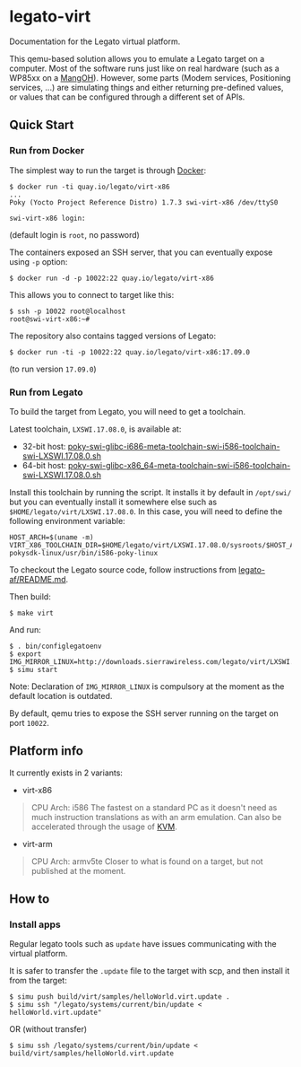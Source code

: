 # legato-virt
Documentation for the Legato virtual platform.

This qemu-based solution allows you to emulate a Legato target on a computer.
Most of the software runs just like on real hardware (such as a WP85xx on a [MangOH](http://mangoh.io/)).
However, some parts (Modem services, Positioning services, ...) are simulating things and either returning pre-defined values,
or values that can be configured through a different set of APIs.

## Quick Start

### Run from Docker

The simplest way to run the target is through [Docker](https://www.docker.com/):
```
$ docker run -ti quay.io/legato/virt-x86
...
Poky (Yocto Project Reference Distro) 1.7.3 swi-virt-x86 /dev/ttyS0

swi-virt-x86 login:
```
(default login is `root`, no password)

The containers exposed an SSH server, that you can eventually expose using `-p` option:
```
$ docker run -d -p 10022:22 quay.io/legato/virt-x86
```
This allows you to connect to target like this:
```
$ ssh -p 10022 root@localhost
root@swi-virt-x86:~#
```

The repository also contains tagged versions of Legato:
```
$ docker run -ti -p 10022:22 quay.io/legato/virt-x86:17.09.0
```
(to run version `17.09.0`)

### Run from Legato

To build the target from Legato, you will need to get a toolchain.

Latest toolchain, `LXSWI.17.08.0`, is available at:
- 32-bit host: [poky-swi-glibc-i686-meta-toolchain-swi-i586-toolchain-swi-LXSWI.17.08.0.sh](http://downloads.sierrawireless.com/legato/virt/LXSWI.17.08.0/x86/sdk/poky-swi-glibc-i686-meta-toolchain-swi-i586-toolchain-swi-LXSWI.17.08.0.sh)
- 64-bit host: [poky-swi-glibc-x86_64-meta-toolchain-swi-i586-toolchain-swi-LXSWI.17.08.0.sh](http://downloads.sierrawireless.com/legato/virt/LXSWI.17.08.0/x86/sdk/poky-swi-glibc-x86_64-meta-toolchain-swi-i586-toolchain-swi-LXSWI.17.08.0.sh)

Install this toolchain by running the script.
It installs it by default in `/opt/swi/` but you can eventually install it somewhere else such as `$HOME/legato/virt/LXSWI.17.08.0`.
In this case, you will need to define the following environment variable:
```
HOST_ARCH=$(uname -m)
VIRT_X86_TOOLCHAIN_DIR=$HOME/legato/virt/LXSWI.17.08.0/sysroots/$HOST_ARCH-pokysdk-linux/usr/bin/i586-poky-linux
```

To checkout the Legato source code, follow instructions from [legato-af/README.md](https://github.com/legatoproject/legato-af#clone-from-github).

Then build:
```
$ make virt
```

And run:
```
$ . bin/configlegatoenv
$ export IMG_MIRROR_LINUX=http://downloads.sierrawireless.com/legato/virt/LXSWI.17.08.0/x86/images
$ simu start
```

Note: Declaration of `IMG_MIRROR_LINUX` is compulsory at the moment as the default location is outdated.

By default, qemu tries to expose the SSH server running on the target on port `10022`.

## Platform info

It currently exists in 2 variants:
- virt-x86
> CPU Arch: i586
> The fastest on a standard PC as it doesn't need as much instruction translations as with an arm emulation.
> Can also be accelerated through the usage of [KVM](https://wiki.qemu.org/Features/KVM).
- virt-arm
> CPU Arch: armv5te
> Closer to what is found on a target, but not published at the moment.

## How to

### Install apps

Regular legato tools such as `update` have issues communicating with the virtual platform.

It is safer to transfer the `.update` file to the target with scp, and then install it from the target:
```
$ simu push build/virt/samples/helloWorld.virt.update .
$ simu ssh "/legato/systems/current/bin/update < helloWorld.virt.update"
```
OR (without transfer)
```
$ simu ssh /legato/systems/current/bin/update < build/virt/samples/helloWorld.virt.update
```
